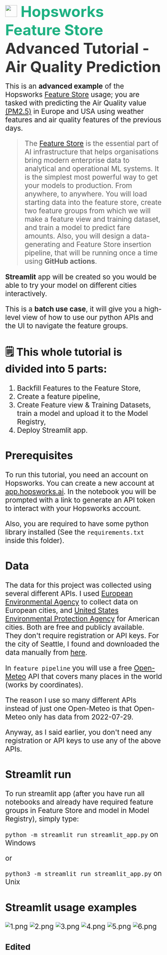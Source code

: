 # <span style="font-width:bold; font-size: 3rem; color:#1EB182;"><img src="../../images/icon102.png" width="38px"></img> **Hopsworks Feature Store** </span><span style="font-width:bold; font-size: 3rem; color:#333;">Advanced Tutorial - Air Quality Prediction</span>


<span style="font-width:bold; font-size: 1.4rem;">
  This is an <b>advanced example</b> of the Hopsworks <a href="https://www.hopsworks.ai/feature-store">Feature Store</a> usage; you are tasked with predicting the Air Quality value <a href="https://en.wikipedia.org/wiki/Particulates">(PM2.5)</a> in Europe and USA using weather features and air quality features of the previous days.

> The [Feature Store](https://www.hopsworks.ai/feature-store) is the essential part of AI infrastructure that helps organisations bring modern enterprise data to analytical and operational ML systems. It is the simplest most powerful way to get your models to production. From anywhere, to anywhere.
  You will load starting data into the feature store, create two feature groups from which we will make a feature view and training dataset, and train a model to predict fare amounts.
  Also, you will design a data-generating and Feature Store insertion pipeline, that will be running once a time using <b>GitHub actions</b>.

  <b>Streamlit</b> app will be created so you would be able to try your model on different cities interactively.

   This is a <b>batch use case</b>, it will give you a high-level view of how to use our python APIs and the UI to navigate the feature groups.
 </span>

## **🗒️ This whole tutorial is divided into 5 parts:**
1. Backfill Features to the Feature Store,
2. Create a feature pipeline,
3. Create Feature view & Training Datasets, train a model and upload it to the Model Registry,
4. Deploy Streamlit app.


## Prerequisites
To run this tutorial, you need an account on Hopsworks. You can create a new account at  [app.hopsworks.ai](https://app.hopsworks.ai).
In the notebook you will be prompted with a link to generate an API token to interact with your Hopsworks account.

Also, you are required to have some python library installed (See the `requirements.txt` inside this folder).


## Data
The data for this project was collected using several different APIs. I used [European Environmental Agency](https://discomap.eea.europa.eu/map/fme/AirQualityExport.htm) to collect data on European cities, and [United States Environmental Protection Agency](https://aqs.epa.gov/aqsweb/documents/data_api.html#daily) for American cities.  Both are free and publicly available. They don't require registration or API keys. 
For the city of Seattle, I found and downloaded the data manually from [here](https://www.epa.gov/outdoor-air-quality-data/download-daily-data). 

In `feature pipeline` you will use a free [Open-Meteo](https://open-meteo.com/en/docs/air-quality-api) API that covers many places in the world (works by coordinates). 

The reason I use so many different APIs instead of just one Open-Meteo is that Open-Meteo only has data from 2022-07-29.

Anyway, as I said earlier, you don't need any registration or API keys to use any of the above APIs.


## Streamlit run
To run streamlit app (after you have run all notebooks and already have required feature groups in Feature Store and model in Model Registry), simply type:

`python -m streamlit run streamlit_app.py` on Windows

or

`python3 -m streamlit run streamlit_app.py` on Unix


## Streamlit usage examples
![1.png](images/1.png)
![2.png](images/2.png)
![3.png](images/3.png)
![4.png](images/4.png)
![5.png](images/5.png)
![6.png](images/6.png)


### Edited